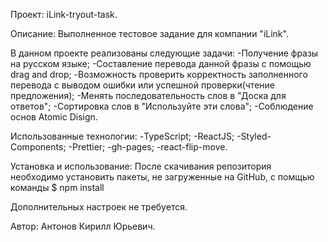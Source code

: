 Проект: iLink-tryout-task.

Описание:
Выполненное тестовое задание для компании "iLink".

В данном проекте реализованы следующие задачи:
-Получение фразы на русском языке;
-Составление перевода данной фразы с помощью drag and drop;
-Возможность проверить корректность заполненного перевода с выводом ошибки или успешной проверки(чтение предложения);
-Менять последовательность слов в "Доска для ответов";
-Сортировка слов в "Используйте эти слова";
-Соблюдение основ Atomic Disign.

Использованные технологии:
-TypeScript;
-ReactJS;
-Styled-Components;
-Prettier;
-gh-pages;
-react-flip-move.

Установка и использование:
После скачивания репозитория необходимо установить пакеты, не загруженные на GitHub, c помщью команды $ npm install

Дополнительных настроек не требуется.

Автор:
Антонов Кирилл Юрьевич.
